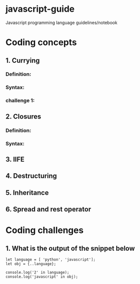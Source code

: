 # javascript-guide

Javascript programming language guidelines/notebook

# Coding concepts
## 1. Currying
### Definition:
### Syntax:
### challenge 1:

## 2. Closures
### Definition:
### Syntax:

## 3. IIFE

## 4. Destructuring 

## 5. Inheritance

## 6. Spread and rest operator

# Coding challenges
## 1. What is the output of the snippet below

```
let language = [ 'python', 'javascript'];
let obj = {..language};

console.log('2' in language);
console.log('javascript' in obj);
```
